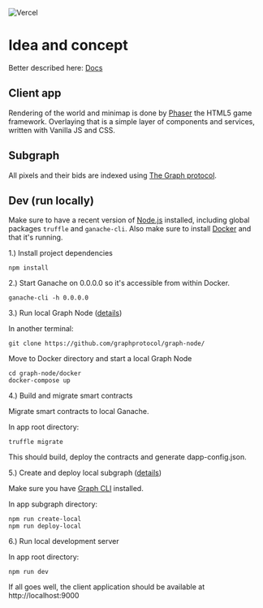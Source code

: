 ![Vercel](https://vercelbadge.vercel.app/api/jernejc/collabs.art)

# Idea and concept

Better described here:
<a href="https://unexpected-jupiter-4e2.notion.site/About-collabs-art-0c8e5af1deee4b6982b1c70fd354c9fc" target="_blank">Docs</a>


## Client app

Rendering of the world and minimap is done by <a href="https://phaser.io/" target="_blank">Phaser</a> the HTML5 game framework. Overlaying that is a simple layer of components and services, written with Vanilla JS and CSS.

## Subgraph

All pixels and their bids are indexed using <a href="https://thegraph.com/" target="_blank">The Graph protocol</a>.

## Dev (run locally)

Make sure to have a recent version of <a href="https://nodejs.org/en/" target="_blank">Node.js</a> installed, including global packages `truffle` and `ganache-cli`. Also make sure to install <a href="https://www.docker.com/" target="_blank">Docker</a> and that it's running.

1.) Install project dependencies

```
npm install
```

2.) Start Ganache on 0.0.0.0 so it's accessible from within Docker.

```
ganache-cli -h 0.0.0.0
```

3.) Run local Graph Node (<a href="https://thegraph.com/docs/quick-start#2.-run-a-local-graph-node" target="_blank">details</a>)

In another terminal:
```
git clone https://github.com/graphprotocol/graph-node/
```
Move to Docker directory and start a local Graph Node
```
cd graph-node/docker
docker-compose up
```

4.) Build and migrate smart contracts 

Migrate smart contracts to local Ganache.

In app root directory:
```
truffle migrate
```
This should build, deploy the contracts and generate dapp-config.json.

5.) Create and deploy local subgraph (<a href="https://thegraph.com/docs/quick-start#5.-deploy-the-subgraph-to-the-local-graph-node" target="_blank">details</a>)

Make sure you have <a href="https://github.com/graphprotocol/graph-cli" target="_blank">Graph CLI</a> installed.

In app subgraph directory:
```
npm run create-local
npm run deploy-local
```

6.) Run local development server

In app root directory:
```
npm run dev
```

If all goes well, the client application should be available at http://localhost:9000
